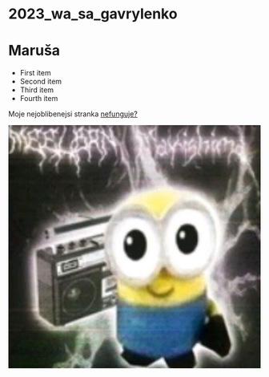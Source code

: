 # 2023_wa_sa_gavrylenko
# Maruša 

- First item
- Second item
- Third item
- Fourth item

Moje nejoblibenejsi stranka [nefunguje?](https://gyarab.ddns.net/)

[![ja](mimon.jpg "Mimon")](https://i.pinimg.com/564x/9d/b1/bb/9db1bb2048696723d8baacfc29303c9e.jpg)
